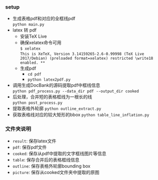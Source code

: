 ### setup
- 生成表格pdf和对应的全框线pdf  
    `python main.py`
- latex 转 pdf
    + 安装TeX Live
    + 确保xelatex命令可用  
        `$ xelatex`  
        `This is XeTeX, Version 3.14159265-2.6-0.99998 (TeX Live 2017/Debian) (preloaded format=xelatex)
         restricted \write18 enabled.
        **`
    + 生成pdf
        - `cd pdf`
        - `python latex2pdf.py`
- 调用生成DocBank的源码提取pdf中框线信息  
    `python pdf_process.py --data_dir pdf --output_dir cooked`
- 后处理，合并短的表格框线为一根长的线  
    `python post_process.py`
- 提取表格外轮廓
    `python outline_extract.py`
- 获取表格线对应的较大矩形的bbox
    `python table_line_inflation.py`

### 文件夹说明
- `result`: 保存latex文件
- `pdf`: 保存pdf文件
- `cooked`: 保存从pdf中提取的文字框线图片等信息
- `table`: 保存合并后的表格框线信息
- `outline`: 保存表格外轮廓bounding box
- `picture`: 保存从cooked文件夹中提取的原图
    
    
